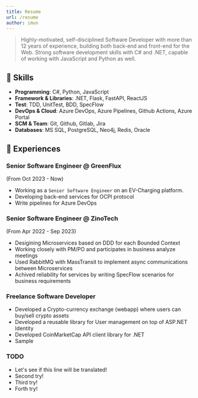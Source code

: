 ```yaml
---
title: Resume
url: /resume
author: imun
---
```


>Highly-motivated, self-disciplined Software Developer
with more than 12 years of experience, building both back-end and front-end for the Web. Strong software development skills with C# and .NET, capable of working with JavaScript and Python as well.

## 🧩 Skills
- **Programming**: C#, Python, JavaScript
- **Framework & Libraries**: .NET, Flask, FastAPI, ReactJS
- **Test**: TDD, UnitTest, BDD, SpecFlow
- **DevOps & Cloud**: Azure DevOps, Azure Pipelines, Github Actions, Azure Portal
- **SCM & Team**: Git, Github, Gitlab, Jira
- **Databases**: MS SQL, PostgreSQL, Neo4j, Redis, Oracle

## 💼 Experiences
### Senior Software Engineer @ GreenFlux
(From Oct 2023 - Now)
- Working as a `Senior Software Engineer` on an EV-Charging platform.
- Developing back-end services for OCPI protocol
- Write pipelines for Azure DevOps

### Senior Software Engineer @ ZinoTech
(From Apr 2022 - Sep 2023)
- Desigining Microservices based on DDD for each Bounded Context
- Working closely with PM/PO and participates in business analyze meetings
- Used RabbitMQ with MassTransit to implement async communications between Microservices
- Achived reliability for services by writing SpecFlow scenarios for business requirements

### Freelance Software Developer
- Developed a Crypto-currency exchange (webapp) where users can buy/sell crypto assets
- Developed a reusable library for User management on top of ASP.NET Identity
- Developed CoinMarketCap API client library for .NET
- Sample

### TODO
- Let's see if this line will be translated!
- Second try!
- Third try!
- Forth try!






